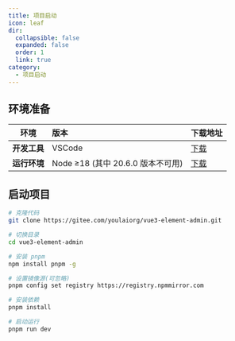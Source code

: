 ```yaml
---
title: 项目启动
icon: leaf
dir:
  collapsible: false
  expanded: false
  order: 1
  link: true
category:
  - 项目启动
---
```



## 环境准备

| 环境         | 版本                          | 下载地址                                       |
| ------------ | :-------------------------------- | ---------------------------------------------- |
| **开发工具** | VSCode                            | [下载](https://code.visualstudio.com/Download) |
| **运行环境** | Node ≥18 (其中 20.6.0 版本不可用) | [下载](http://nodejs.cn/download)              |

## 启动项目

```bash
# 克隆代码
git clone https://gitee.com/youlaiorg/vue3-element-admin.git

# 切换目录
cd vue3-element-admin

# 安装 pnpm
npm install pnpm -g

# 设置镜像源(可忽略)
pnpm config set registry https://registry.npmmirror.com

# 安装依赖
pnpm install

# 启动运行
pnpm run dev
```
